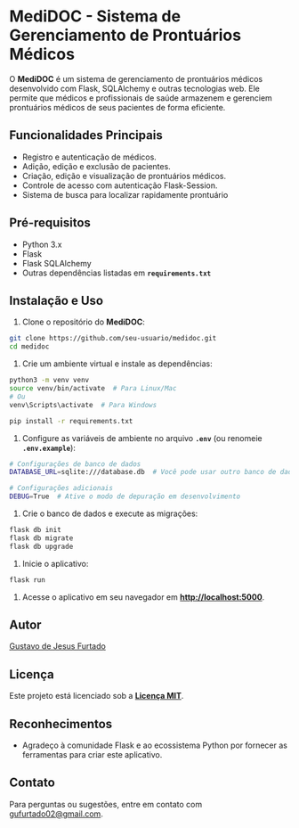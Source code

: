# **MediDOC - Sistema de Gerenciamento de Prontuários Médicos**

O **MediDOC** é um sistema de gerenciamento de prontuários médicos desenvolvido com Flask, SQLAlchemy e outras tecnologias web. Ele permite que médicos e profissionais de saúde armazenem e gerenciem prontuários médicos de seus pacientes de forma eficiente.

## **Funcionalidades Principais**

- Registro e autenticação de médicos.
- Adição, edição e exclusão de pacientes.
- Criação, edição e visualização de prontuários médicos.
- Controle de acesso com autenticação Flask-Session.
- Sistema de busca para localizar rapidamente prontuário

## **Pré-requisitos**

- Python 3.x
- Flask
- Flask SQLAlchemy
- Outras dependências listadas em **`requirements.txt`**

## **Instalação e Uso**

1. Clone o repositório do **MediDOC**:

```bash
git clone https://github.com/seu-usuario/medidoc.git
cd medidoc
```

1. Crie um ambiente virtual e instale as dependências:

```bash
python3 -m venv venv
source venv/bin/activate  # Para Linux/Mac
# Ou
venv\Scripts\activate  # Para Windows

pip install -r requirements.txt
```

1. Configure as variáveis de ambiente no arquivo **`.env`** (ou renomeie **`.env.example`**):

```bash
# Configurações de banco de dados
DATABASE_URL=sqlite:///database.db  # Você pode usar outro banco de dados, se preferir

# Configurações adicionais
DEBUG=True  # Ative o modo de depuração em desenvolvimento
```

1. Crie o banco de dados e execute as migrações:

```bash
flask db init
flask db migrate
flask db upgrade
```

1. Inicie o aplicativo:

```bash
flask run
```

1. Acesse o aplicativo em seu navegador em **[http://localhost:5000](http://localhost:5000/)**.

## **Autor**

[Gustavo de Jesus Furtado](https://www.linkedin.com/in/gustavo-furtado02/)

## **Licença**

Este projeto está licenciado sob a **[Licença MIT](https://chat.openai.com/c/LICENSE.md)**.

## **Reconhecimentos**

- Agradeço à comunidade Flask e ao ecossistema Python por fornecer as ferramentas para criar este aplicativo.

## **Contato**

Para perguntas ou sugestões, entre em contato com [gufurtado02@gmail.com](mailto:gufurtado02@gmail.com).